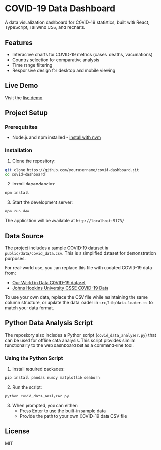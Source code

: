 
# COVID-19 Data Dashboard

A data visualization dashboard for COVID-19 statistics, built with React, TypeScript, Tailwind CSS, and recharts.

## Features

- Interactive charts for COVID-19 metrics (cases, deaths, vaccinations)
- Country selection for comparative analysis
- Time range filtering
- Responsive design for desktop and mobile viewing

## Live Demo

Visit the [live demo](https://lovable.dev/projects/e4ecd53d-b3c2-4309-b575-c438b9c0a593)

## Project Setup

### Prerequisites

- Node.js and npm installed - [install with nvm](https://github.com/nvm-sh/nvm#installing-and-updating)

### Installation

1. Clone the repository:
```sh
git clone https://github.com/yourusername/covid-dashboard.git
cd covid-dashboard
```

2. Install dependencies:
```sh
npm install
```

3. Start the development server:
```sh
npm run dev
```

The application will be available at `http://localhost:5173/`

## Data Source

The project includes a sample COVID-19 dataset in `public/data/covid_data.csv`. This is a simplified dataset for demonstration purposes.

For real-world use, you can replace this file with updated COVID-19 data from:

- [Our World in Data COVID-19 dataset](https://github.com/owid/covid-19-data/tree/master/public/data)
- [Johns Hopkins University CSSE COVID-19 Data](https://github.com/CSSEGISandData/COVID-19)

To use your own data, replace the CSV file while maintaining the same column structure, or update the data loader in `src/lib/data-loader.ts` to match your data format.

## Python Data Analysis Script

The repository also includes a Python script (`covid_data_analyzer.py`) that can be used for offline data analysis. This script provides similar functionality to the web dashboard but as a command-line tool.

### Using the Python Script

1. Install required packages:
```sh
pip install pandas numpy matplotlib seaborn
```

2. Run the script:
```sh
python covid_data_analyzer.py
```

3. When prompted, you can either:
   - Press Enter to use the built-in sample data
   - Provide the path to your own COVID-19 data CSV file

## License

MIT
